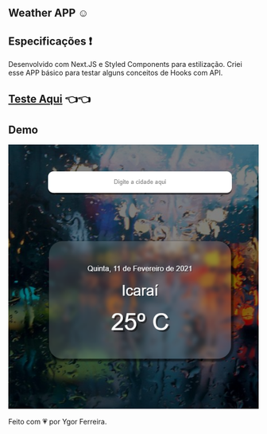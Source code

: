 ## Weather APP ☺️ 

## Especificações ❗

Desenvolvido com Next.JS e Styled Components para estilização.
Criei esse APP básico para testar alguns conceitos de Hooks com API.

## [Teste Aqui](https://weather-nextjs-git-main.ygorpinto.vercel.app/) 👈👈

## Demo
![](https://github.com/ygorpinto/weather_nextjs_geoloc/blob/main/demo.png?raw=true)

Feito com 💗 por Ygor Ferreira.


